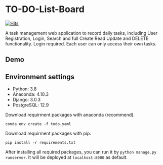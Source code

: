 # TO-DO-List-Board

[![Hits](https://hits.seeyoufarm.com/api/count/incr/badge.svg?url=https://github.com/AaPaul/TO-DO-List-Board)](https://hits.seeyoufarm.com)


A task management web application to record daily tasks, including User Registration, Login, Search and full Create Read Update and DELETE functionality. Login required. Each user can only access their own tasks.

## Demo



## Environment settings

- Python: 3.8
- Anaconda: 4.10.3
- Django: 3.0.3
- PostgreSQL: 12.9


Download requirment packages with anaconda (recommend).
```
conda env create -f todo.yaml
```

Download requirment packages with pip.
```
pip install -r requirements.txt
```


After installing all required packages, you can run it by `python manage.py runserver`. It will be deployed at `localhost:8000` as default.


